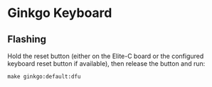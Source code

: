 # Ginkgo Keyboard

## Flashing

Hold the reset button (either on the Elite-C board or the configured keyboard reset button if available), then release the button and run:

```
make ginkgo:default:dfu
```
